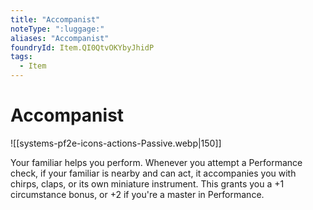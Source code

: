```yaml
---
title: "Accompanist"
noteType: ":luggage:"
aliases: "Accompanist"
foundryId: Item.QI0QtvOKYbyJhidP
tags:
  - Item
---
```


# Accompanist
![[systems-pf2e-icons-actions-Passive.webp|150]]

Your familiar helps you perform. Whenever you attempt a Performance check, if your familiar is nearby and can act, it accompanies you with chirps, claps, or its own miniature instrument. This grants you a +1 circumstance bonus, or +2 if you're a master in Performance.
